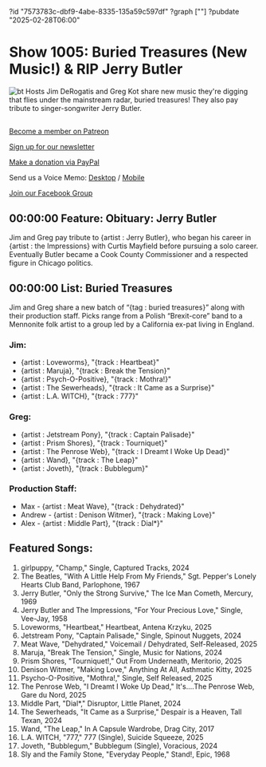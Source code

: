 ?id "7573783c-dbf9-4abe-8335-135a59c597df"
?graph [""]
?pubdate "2025-02-28T06:00"
# Show 1005: Buried Treasures (New Music!) & RIP Jerry Butler
![bt](https://static.soundopinions.org/images/2024/traysure.png)
Hosts Jim DeRogatis and Greg Kot share new music they're digging that flies under the mainstream radar, buried treasures! They also pay tribute to singer-songwriter Jerry Butler.



## 

[Become a member on Patreon](https://bit.ly/3slWZvc)

[Sign up for our newsletter](https://bit.ly/3eEvRnG)

[Make a donation via PayPal](https://bit.ly/3dmt9lU)

Send us a Voice Memo: [Desktop](http://bit.ly/2RyD5Ah) / [Mobile](http://sayhi.chat/soundops)

[Join our Facebook Group](https://bit.ly/3sivr9T)



## 00:00:00 Feature: Obituary: Jerry Butler

Jim and Greg pay tribute to {artist : Jerry Butler}, who began his career in {artist : the Impressions} with Curtis Mayfield before pursuing a solo career. Eventually Butler became a Cook County Commissioner and a respected figure in Chicago politics.



## 00:00:00 List: Buried Treasures

Jim and Greg share a new batch of “{tag : buried treasures}” along with their production staff. Picks range from a Polish “Brexit-core” band to a Mennonite folk artist to a group led by a California ex-pat living in England.


### Jim:

- {artist : Loveworms}, "{track : Heartbeat}"
- {artist : Maruja}, "{track : Break the Tension}"
- {artist : Psych-O-Positive}, "{track : Mothra!}"
- {artist : The Sewerheads}, "{track : It Came as a Surprise}"
- {artist : L.A. WITCH}, "{track : 777}"


### Greg:

- {artist : Jetstream Pony}, "{track : Captain Palisade}"
- {artist : Prism Shores}, "{track : Tourniquet}"
- {artist : The Penrose Web}, "{track : I Dreamt I Woke Up Dead}"
- {artist : Wand}, "{track : The Leap}"
- {artist : Joveth}, "{track : Bubblegum}"


### Production Staff:

- Max - {artist : Meat Wave}, "{track : Dehydrated}"
- Andrew - {artist : Denison Witmer}, "{track : Making Love}"
- Alex - {artist : Middle Part}, "{track : Dial*}"



## Featured Songs:

1. girlpuppy, "Champ," Single, Captured Tracks, 2024
2. The Beatles, "With A Little Help From My Friends," Sgt. Pepper's Lonely Hearts Club Band, Parlophone, 1967
3. Jerry Butler, "Only the Strong Survive," The Ice Man Cometh, Mercury, 1969
4. Jerry Butler and The Impressions, "For Your Precious Love," Single, Vee-Jay, 1958
5. Loveworms, "Heartbeat," Heartbeat, Antena Krzyku, 2025
6. Jetstream Pony, "Captain Palisade," Single, Spinout Nuggets, 2024
7. Meat Wave, "Dehydrated," Voicemail / Dehydrated, Self-Released, 2025
8. Maruja, "Break The Tension," Single, Music for Nations, 2024
9. Prism Shores, "Tourniquet!," Out From Underneath, Meritorio, 2025
10. Denison Witmer, "Making Love," Anything At All, Asthmatic Kitty, 2025
11. Psycho-O-Positive, "Mothra!," Single, Self Released, 2025
12. The Penrose Web, "I Dreamt I Woke Up Dead," It's....The Penrose Web, Gare du Nord, 2025
13. Middle Part, "Dial*," Disruptor, Little Planet, 2024
14. The Sewerheads, "It Came as a Surprise," Despair is a Heaven, Tall Texan, 2024
15. Wand, "The Leap," In A Capsule Wardrobe, Drag City, 2017
16. L.A. WITCH, "777," 777 (Single), Suicide Squeeze, 2025
17. Joveth, "Bubblegum," Bubblegum (Single), Voracious, 2024
18. Sly and the Family Stone, "Everyday People," Stand!, Epic, 1968